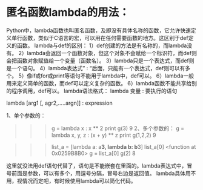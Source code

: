 # 匿名函数lambda的用法：
Python中，lambda函数也叫匿名函数，及即没有具体名称的函数，它允许快速定义单行函数，类似于C语言的宏，可以用在任何需要函数的地方。这区别于def定义的函数。
lambda与def的区别：
1）def创建的方法是有名称的，而lambda没有。
2）lambda会返回一个函数对象，但这个对象不会赋给一个标识符，而def则会把函数对象赋值给一个变量（函数名）。
3）lambda只是一个表达式，而def则是一个语句。
4）lambda表达式” : “后面，只能有一个表达式，def则可以有多个。
5）像if或for或print等语句不能用于lambda中，def可以。
6）lambda一般用来定义简单的函数，而def可以定义复杂的函数。
6）lambda函数不能共享给别的程序调用，def可以。
lambda语法格式：
lambda 变量 : 要执行的语句

lambda [arg1 [, agr2,.....argn]] : expression

1、单个参数的：
>>> g = lambda x : x ** 2
>>> print g(3)
9
2、多个参数的：
>>> g = lambda x, y, z : (x + y) ** z
>>> print g(1,2,2)
9

>>> list_a = [lambda a: a**3, lambda b: b**3]
>>> list_a[0]
<function <lambda> at 0x0259B8B0>
>>> g = list_a[0]
>>> g(2)
8

这里就没法用def语句代替了，语句是不能嵌套在里面的。lambda表达式中，冒号前面是参数，可以有多个，用逗号分隔，冒号右边是返回值。
lambda具体用不用，视情况而定吧，有时候使用lambda可以简化代码。
